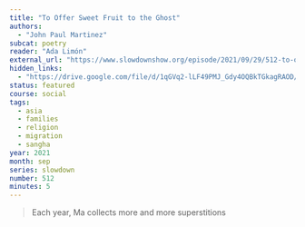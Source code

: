 ```yaml
---
title: "To Offer Sweet Fruit to the Ghost"
authors:
  - "John Paul Martinez"
subcat: poetry
reader: "Ada Limón"
external_url: "https://www.slowdownshow.org/episode/2021/09/29/512-to-offer-sweet-fruit-to-the-ghost"
hidden_links:
  - "https://drive.google.com/file/d/1qGVq2-lLF49PMJ_Gdy4OQBkTGkagRAOD/view?usp=drivesdk"
status: featured
course: social
tags:
  - asia
  - families
  - religion
  - migration
  - sangha
year: 2021
month: sep
series: slowdown
number: 512
minutes: 5
---
```


> Each year, Ma collects more and more
superstitions
